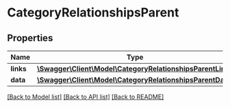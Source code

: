 # CategoryRelationshipsParent

## Properties
Name | Type | Description | Notes
------------ | ------------- | ------------- | -------------
**links** | [**\Swagger\Client\Model\CategoryRelationshipsParentLinks**](CategoryRelationshipsParentLinks.md) |  | [optional] 
**data** | [**\Swagger\Client\Model\CategoryRelationshipsParentData**](CategoryRelationshipsParentData.md) |  | [optional] 

[[Back to Model list]](../../README.md#documentation-for-models) [[Back to API list]](../../README.md#documentation-for-api-endpoints) [[Back to README]](../../README.md)

